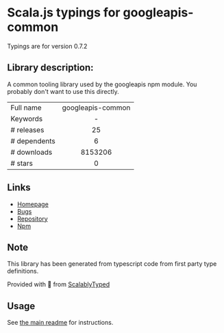 
# Scala.js typings for googleapis-common

Typings are for version 0.7.2

## Library description:
A common tooling library used by the googleapis npm module. You probably don't want to use this directly.

|                    |                 |
| ------------------ | :-------------: |
| Full name          | googleapis-common |
| Keywords           | - |
| # releases         | 25 |
| # dependents       | 6 |
| # downloads        | 8153206 |
| # stars            | 0 |

## Links
- [Homepage](https://github.com/googleapis/nodejs-googleapis-common#readme)
- [Bugs](https://github.com/googleapis/nodejs-googleapis-common/issues)
- [Repository](https://github.com/googleapis/nodejs-googleapis-common)
- [Npm](https://www.npmjs.com/package/googleapis-common)
    


## Note
This library has been generated from typescript code from first party type definitions.

Provided with :purple_heart: from [ScalablyTyped](https://github.com/oyvindberg/ScalablyTyped)

## Usage
See [the main readme](../../readme.md) for instructions.


